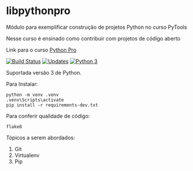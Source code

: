 # libpythonpro

Módulo para exemplificar construção de projetos Python no curso PyTools

Nesse curso é ensinado como contribuir com projetos de código aberto

Link para o curso [Python Pro](https://www.python.pro.br)

[![Build Status](https://travis-ci.org/rbmdesenvolvimento/libpythonpro.svg?branch=master)](https://travis-ci.org/rbmdesenvolvimento/libpythonpro)
[![Updates](https://pyup.io/repos/github/rogeriodelphi/libpythonpro/shield.svg)](https://pyup.io/repos/github/rogeriodelphi/libpythonpro/)
[![Python 3](https://pyup.io/repos/github/rogeriodelphi/libpythonpro/python-3-shield.svg)](https://pyup.io/repos/github/rogeriodelphi/libpythonpro/)

Suportada versão 3 de Python.

Para Instalar:

```console
python -m venv .venv
.venv\Scripts\activate
pip install -r requirements-dev.txt
```

Para conferir qualidade de código:

```console
flake8

```

Tópicos a serem abordados:
1. Git
2. Virtualenv
3. Pip
